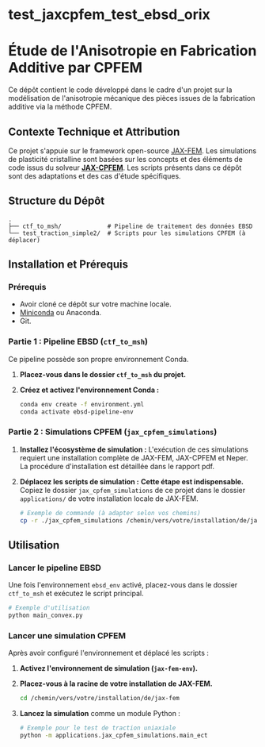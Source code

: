 # test_jaxcpfem_test_ebsd_orix
# Étude de l'Anisotropie en Fabrication Additive par CPFEM

Ce dépôt contient le code développé dans le cadre d'un projet sur la modélisation de l'anisotropie mécanique des pièces issues de la fabrication additive via la méthode CPFEM.

## Contexte Technique et Attribution

Ce projet s'appuie sur le framework open-source [JAX-FEM](https://github.com/deepmodeling/jax-fem). Les simulations de plasticité cristalline sont basées sur les concepts et des éléments de code issus du solveur **[JAX-CPFEM](https://github.com/SuperkakaSCU/JAX-CPFEM)**. Les scripts présents dans ce dépôt sont des adaptations et des cas d'étude spécifiques.

## Structure du Dépôt

```
.
├── ctf_to_msh/             # Pipeline de traitement des données EBSD
└── test_traction_simple2/  # Scripts pour les simulations CPFEM (à déplacer)
```

## Installation et Prérequis

### Prérequis
- Avoir cloné ce dépôt sur votre machine locale.
- [Miniconda](https://docs.conda.io/en/latest/miniconda.html) ou Anaconda.
- Git.

### Partie 1 : Pipeline EBSD (`ctf_to_msh`)

Ce pipeline possède son propre environnement Conda.

1.  **Placez-vous dans le dossier `ctf_to_msh` du projet.**

2.  **Créez et activez l'environnement Conda :**
    ```bash
    conda env create -f environment.yml
    conda activate ebsd-pipeline-env 
    ```

### Partie 2 : Simulations CPFEM (`jax_cpfem_simulations`)

1.  **Installez l'écosystème de simulation :**
    L'exécution de ces simulations requiert une installation complète de JAX-FEM, JAX-CPFEM et Neper. La procédure d'installation est détaillée dans le rapport pdf.

2.  **Déplacez les scripts de simulation :**
    **Cette étape est indispensable.** Copiez le dossier `jax_cpfem_simulations` de ce projet dans le dossier `applications/` de votre installation locale de JAX-FEM.
    ```bash
    # Exemple de commande (à adapter selon vos chemins)
    cp -r ./jax_cpfem_simulations /chemin/vers/votre/installation/de/jax-fem/applications/
    ```

## Utilisation

### Lancer le pipeline EBSD

Une fois l'environnement `ebsd_env` activé, placez-vous dans le dossier `ctf_to_msh` et exécutez le script principal.

```bash
# Exemple d'utilisation
python main_convex.py 
```

### Lancer une simulation CPFEM

Après avoir configuré l'environnement et déplacé les scripts :

1.  **Activez l'environnement de simulation (`jax-fem-env`).**

2.  **Placez-vous à la racine de votre installation de JAX-FEM.**
    ```bash
    cd /chemin/vers/votre/installation/de/jax-fem
    ```

3.  **Lancez la simulation** comme un module Python :
    ```bash
    # Exemple pour le test de traction uniaxiale
    python -m applications.jax_cpfem_simulations.main_ect
    ```
